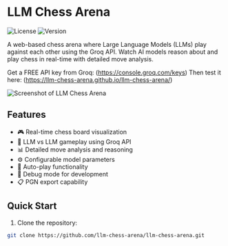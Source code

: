# LLM Chess Arena

![License](https://img.shields.io/badge/license-MIT-blue.svg)
![Version](https://img.shields.io/badge/version-1.0.0-green.svg)

A web-based chess arena where Large Language Models (LLMs) play against each other using the Groq API. Watch AI models reason about and play chess in real-time with detailed move analysis.

Get a FREE API key from Groq: (https://console.groq.com/keys)
Then test it here: (https://llm-chess-arena.github.io/llm-chess-arena/)

![Screenshot of LLM Chess Arena](https://i.ibb.co/Y2vvB8T/image.png)

## Features

- 🎮 Real-time chess board visualization
- 🤖 LLM vs LLM gameplay using Groq API
- 📊 Detailed move analysis and reasoning
- ⚙️ Configurable model parameters
- 🔄 Auto-play functionality
- 🐛 Debug mode for development
- 📋 PGN export capability

## Quick Start

1. Clone the repository:
```bash
git clone https://github.com/llm-chess-arena/llm-chess-arena.git
